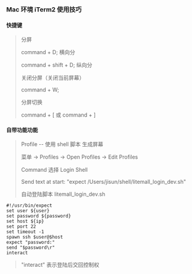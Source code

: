 ### Mac 环境 iTerm2 使用技巧

#### 快捷键

> 分屏
> 
> command + D; 横向分
> 
> command + shift + D; 纵向分
> 
> 关闭分屏（关闭当前屏幕）
> 
> command + W;
> 
> 分屏切换
> 
> command + [ 或 command + ]
> 

#### 自带功能功能

> Profile -- 使用 shell 脚本 生成屏幕
> 
> 菜单 -> Profiles -> Open Profiles -> Edit Profiles
> 
> Command 选择 Login Shell
> 
> Send text at start: "expect /Users/jisun/shell/litemall_login_dev.sh"
> 
> 自动登陆脚本 litemall_login_dev.sh
> 
```shell
#!/usr/bin/expect
set user ${user}
set password ${password}
set host ${ip}
set port 22
set timeout -1
spawn ssh $user@$host
expect "password:"
send "$password\r"
interact
```
> 
> "interact" 表示登陆后交回控制权